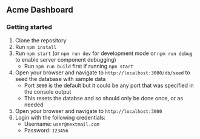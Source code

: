 ## Acme Dashboard

### Getting started
1. Clone the repository
2. Run `npm install`
3. Run `npm start` (or `npm run dev` for development mode or `npm run debug` to enable server component debugging)
    - Run `npm run build` first if running `npm start`
4. Open your browser and navigate to `http://localhost:3000/db/seed` to seed the database with sample data
    - Port `3000` is the default but it could be any port that was specified in the console output
    - This resets the databse and so should only be done once, or as needed
5. Open your browser and navigate to `http://localhost:3000`
6. Login with the following credentials:
    - Username: `user@nextmail.com`
    - Password: `123456`
